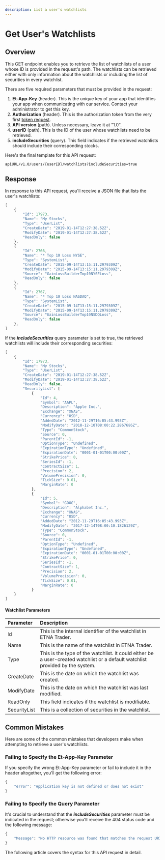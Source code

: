 ```yaml
---
description: List a user's watchlists
---
```


# Get User's Watchlists

## Overview

This GET endpoint enables you to retrieve the list of watchlists of a user whose ID is provided in the request's path. The watchlists can be retrieved either with only information about the watchlists or including the list of securities in every watchlist.

There are five required parameters that must be provided in the request:

1. **Et-App-Key** \(header\). This is the unique key of your app that identifies your app when communicating with our service. Contact your administrator to get this key.
2. **Authorization** \(header\). This is the authorization token from the very first [token request](../../authentication/requesting-tokens/).
3. **API version** \(path\). Unless necessary, leave it at "1.0".
4. **userID** \(path\). This is the ID of the user whose watchlists need to be retrieved.
5. **includeSecurities** \(query\). This field indicates if the retrieved watchlists should include their corresponding stocks.

Here's the final template for this API request:

```text
apiURL/v1.0/users/{userID}/watchlists?includeSecurities=true
```

## Response

In response to this API request, you'll receive a JSON file that lists the user's watchlists:

```javascript
[
    {
        "Id": 17973,
        "Name": "My Stocks",
        "Type": "UserList",
        "CreateDate": "2019-01-14T12:27:38.52Z",
        "ModifyDate": "2019-01-14T12:27:38.52Z",
        "ReadOnly": false
    },
    {
        "Id": 2766,
        "Name": "* Top 10 Loss NYSE",
        "Type": "SystemList",
        "CreateDate": "2015-09-14T13:15:11.2979309Z",
        "ModifyDate": "2015-09-14T13:15:11.2979309Z",
        "Source": "GainLossBuilderTop10NYSELoss",
        "ReadOnly": false
    },
    {
        "Id": 2767,
        "Name": "* Top 10 Loss NASDAQ",
        "Type": "SystemList",
        "CreateDate": "2015-09-14T13:15:11.2979309Z",
        "ModifyDate": "2015-09-14T13:15:11.2979309Z",
        "Source": "GainLossBuilderTop10NSDQLoss",
        "ReadOnly": false
    },
]
```

If the _**includeSecurities**_ query parameter is set to true, the retrieved watchlists will include their corresponding securities:

```javascript
[
    {
        "Id": 17973,
        "Name": "My Stocks",
        "Type": "UserList",
        "CreateDate": "2019-01-14T12:27:38.52Z",
        "ModifyDate": "2019-01-14T12:27:38.52Z",
        "ReadOnly": false,
        "SecurityList": [
            {
                "Id": 4,
                "Symbol": "AAPL",
                "Description": "Apple Inc.",
                "Exchange": "XNAS",
                "Currency": "USD",
                "AddedDate": "2012-11-29T16:05:43.993Z",
                "ModifyDate": "2018-12-10T08:00:22.2867686Z",
                "Type": "CommonStock",
                "Source": 0,
                "ParentId": -1,
                "OptionType": "Undefined",
                "ExpirationType": "Undefined",
                "ExpirationDate": "0001-01-01T00:00:00Z",
                "StrikePrice": 0,
                "SeriesId": -1,
                "ContractSize": 1,
                "Precision": 2,
                "VolumePrecision": 0,
                "TickSize": 0.01,
                "MarginRate": 0
            },
            {
                "Id": 5,
                "Symbol": "GOOG",
                "Description": "Alphabet Inc.",
                "Exchange": "XNAS",
                "Currency": "USD",
                "AddedDate": "2012-11-29T16:05:43.993Z",
                "ModifyDate": "2017-12-14T08:00:10.1826129Z",
                "Type": "CommonStock",
                "Source": 0,
                "ParentId": -1,
                "OptionType": "Undefined",
                "ExpirationType": "Undefined",
                "ExpirationDate": "0001-01-01T00:00:00Z",
                "StrikePrice": 0,
                "SeriesId": -1,
                "ContractSize": 1,
                "Precision": 2,
                "VolumePrecision": 0,
                "TickSize": 0.01,
                "MarginRate": 0
            }       
    }
]
```

#### Watchlist Parameters

| Parameter | Description |
| :--- | :--- |
| Id | This is the internal identifier of the watchlist in ETNA Trader. |
| Name | This is the name of the watchlist in ETNA Trader. |
| Type | This is the type of the watchlist. It could either be a user-created watchlist or a default watchlist provided by the system. |
| CreateDate | This is the date on which the watchlist was created. |
| ModifyDate | This is the date on which the watchlist was last modified. |
| ReadOnly | This field indicates if the watchlist is modifiable. |
| SecurityList | This is a collection of securities in the watchlist. |

## Common Mistakes

Here are some of the common mistakes that developers make when attempting to retrieve a user's watchlists.

### Failing to Specify the Et-App-Key Parameter

If you specify the wrong Et-App-Key parameter or fail to include it in the header altogether, you'll get the following error:

```javascript
{
    "error": "Application key is not defined or does not exist"
}
```

### Failing to Specify the Query Parameter

It's crucial to understand that the _**includeSecurities**_ parameter must be indicated in the request; otherwise you'll receive the 404 status code and the following message:

```javascript
{
    "Message": "No HTTP resource was found that matches the request URI 'https://pub-api-et-demo-prod.etnasoft.us/api/v1.0/users/@me/watchlists'."
}
```

The following article covers the syntax for this API request in detail.

